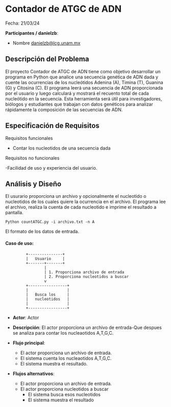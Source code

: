 # Contador de ATGC de ADN 

Fecha: 21/03/24

**Participantes / danielzb**:

- Nombre  <danielzb@lcg.unam.mx>

## Descripción del Problema 
El proyecto Contador de ATGC de ADN tiene como objetivo desarrollar un programa en Python que analice una secuencia genética de ADN dada y cuente las ocurrencias de los nucleótidos Adenina (A), Timina (T), Guanina (G) y Citosina (C). El programa leerá una secuencia de ADN proporcionada por el usuario y luego calculará y mostrará el recuento total de cada nucleótido en la secuencia. Esta herramienta será útil para investigadores, biólogos y estudiantes que trabajan con datos genéticos para analizar rápidamente la composición de las secuencias de ADN. 

## Especificación de Requisitos

Requisitos funcionales

- Contar los nucleotidos de una secuencia dada


Requisitos no funcionales

-Facilidad de uso y experiencia del usuario. 


## Análisis y Diseño

El usurario proporciona un archivo y opcionalmente el nucleotido o nucleotidos de los cuales quiere la ocurrencia en el archivo. El programa lee el archivo, realiza la cuenta de cada nucleotido e imprime el resultado a pantalla. 

```
Python countATGC.py -i archivo.txt -n A
```

El formato de los datos de entrada.

#### Caso de uso:

```
         +---------------+
         |   Usuario     |
         +-------+-------+
                 |
                 | 1. Proporciona archivo de entrada
                 | 2. Proporciona nucleotidos a buscar
                 v
         +-----------------+
         |                 |
         |   Busca los     |
         |   nucleotidos   |
         |                 |
         +-----------------+
```

- **Actor**: Actor
- **Descripción**: El actor proporciona un archivo de entrada-Que despues se analiza para contar los nucleaotidos A,T,G,C.
- **Flujo principal**: 
	- El actor proporciona un archivo de entrada.
	- El sistema cuenta los nucleaotidos A,T,G,C.
	- El sistema muestra el resultado.

	
- **Flujos alternativos**:
	- El actor proporciona un archivo de entrada.
	- El actor proporciona nucleotidos a buscar
        - El sistema busca esos nucleotidos
        - El sistema muestra el resultado
